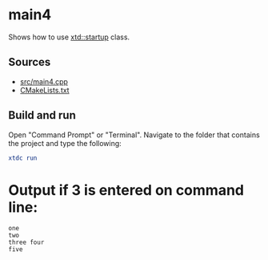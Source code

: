 # main4

Shows how to use [xtd::startup](https://gammasoft71.github.io/xtd/reference_guides/latest/startup_8h.html) class.

## Sources

* [src/main4.cpp](src/main4.cpp)
* [CMakeLists.txt](CMakeLists.txt)

## Build and run

Open "Command Prompt" or "Terminal". Navigate to the folder that contains the project and type the following:

```cmake
xtdc run
```

# Output if 3 is entered on command line:

```
one
two
three four
five
```
